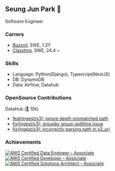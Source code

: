 ## Seung Jun Park  🦅

Software Engineer

### Carrers
- [Buzzvil](https://www.buzzvil.com/), SWE, 1.3Y
- [Classting](https://www.classting.com/), SWE, 24.4 ~


### Skills

* Language: Python(Django), Typescript(NestJS)
* DB: DynamoDB
* Data: Airflow, Datahub

### OpenSource Contributions

DataHub (🌟 10k)
  - [feat(ingest/s3): ignore depth mismatched path](https://github.com/datahub-project/datahub/pull/12326)
  - [fix(ingest/s3): groupby group-splitting issue](https://github.com/datahub-project/datahub/pull/12254)
  - [fix(ingest/s3): incorrectly parsing path in s3_uri](https://github.com/datahub-project/datahub/pull/12135)

### Achievements
<!--START_SECTION:badges-->


[![AWS Certified Data Engineer – Associate](https://images.credly.com/size/100x100/images/e5c85d7f-4e50-431e-b5af-fa9d9b0596e7/image.png)](https://www.credly.com/badges/55acc88f-6866-44a1-b157-388d907aefbd "AWS Certified Data Engineer – Associate")
[![AWS Certified Developer – Associate](https://images.credly.com/size/100x100/images/b9feab85-1a43-4f6c-99a5-631b88d5461b/image.png)](http://www.credly.com/badges/4f1dc234-d417-4b82-ad1b-0855b3169286 "AWS Certified Developer – Associate")
[![AWS Certified Solutions Architect – Associate](https://images.credly.com/size/100x100/images/0e284c3f-5164-4b21-8660-0d84737941bc/image.png)](http://www.credly.com/badges/5b4c916d-0722-4aba-8164-5252071a7dcf "AWS Certified Solutions Architect – Associate")
<!--END_SECTION:badges-->

